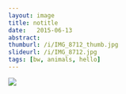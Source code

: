 ```yaml
---
layout: image
title: notitle
date:   2015-06-13
abstract:
thumburl: /i/IMG_8712_thumb.jpg
slideurl: /i/IMG_8712.jpg
tags: [bw, animals, hello]
---
```

![]({{site.url}}/i/IMG_8712.jpg)
